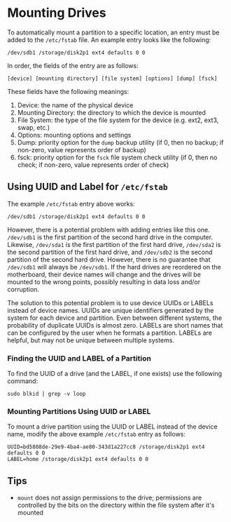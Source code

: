 # Mounting Drives

To automatically mount a partition to a specific location, an entry must be added to the `/etc/fstab` file. An example
entry looks like the following:

```
/dev/sdb1 /storage/disk2p1 ext4 defaults 0 0
```

In order, the fields of the entry are as follows:

```
[device] [mounting directory] [file system] [options] [dump] [fsck]
```

These fields have the following meanings:
1. Device: the name of the physical device
2. Mounting Directory: the directory to which the device is mounted
3. File System: the type of the file system for the device (e.g. ext2, ext3, swap, etc.)
4. Options: mounting options and settings
5. Dump: priority option for the `dump` backup utility (if 0, then no backup; if non-zero, value represents order of backup)
6. fsck: priority option for the `fsck` file system check utility (if 0, then no check; if non-zero, value represents order of check)

## Using UUID and Label for `/etc/fstab`

The example `/etc/fstab` entry above works:

```
/dev/sdb1 /storage/disk2p1 ext4 defaults 0 0
```

However, there is a potential problem with adding entries like this one. `/dev/sdb1` is the first partition of the
second hard drive in the computer. Likewise, `/dev/sda1` is the first partition of the first hard drive, `/dev/sda2` is
the second partition of the first hard drive, and `/dev/sdb2` is the second partition of the second hard drive. However,
there is no guarantee that `/dev/sdb1` will always be `/dev/sdb1`. If the hard drives are reordered on the motherboard,
their device names will change and the drives will be mounted to the wrong points, possibly resulting in data loss
and/or corruption.

The solution to this potential problem is to use device UUIDs or LABELs instead of device names. UUIDs are unique
identifiers generated by the system for each device and partition. Even between different systems, the probability of
duplicate UUIDs is almost zero. LABELs are short names that can be configured by the user when he formats a partition.
LABELs are helpful, but may not be unique between multiple systems.

### Finding the UUID and LABEL of a Partition

To find the UUID of a drive (and the LABEL, if one exists) use the following command:

```shell
sudo blkid | grep -v loop
```

### Mounting Partitions Using UUID or LABEL

To mount a drive partition using the UUID or LABEL instead of the device name, modify the above example `/etc/fstab` entry as
follows:

```
UUID=bd5808de-29e9-4ba4-ae80-343d1a227cc8 /storage/disk2p1 ext4 defaults 0 0
LABEL=home /storage/disk2p1 ext4 defaults 0 0
```

## Tips

* `mount` does not assign permissions to the drive; permissions are controlled by the bits on the directory within the file system after it's mounted
